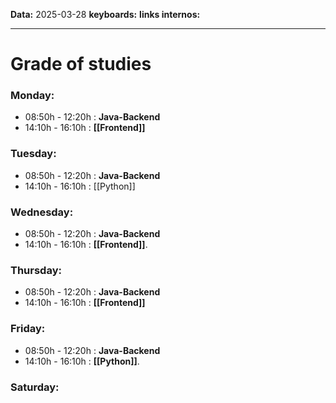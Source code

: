 
**Data:** 2025-03-28
**keyboards:** 
**links internos:** 
___

# Grade of studies

### Monday:

- 08:50h - 12:20h : **Java-Backend**
- 14:10h - 16:10h : **[[Frontend]]**

### Tuesday:

- 08:50h - 12:20h : **Java-Backend**
- 14:10h - 16:10h : [[Python]]
### Wednesday:

- 08:50h - 12:20h : **Java-Backend**
- 14:10h - 16:10h : **[[Frontend]]**.
### Thursday:

- 08:50h - 12:20h : **Java-Backend**
- 14:10h - 16:10h : **[[Frontend]]**
### Friday:

- 08:50h - 12:20h : **Java-Backend**
- 14:10h - 16:10h : **[[Python]]**.
### Saturday:
